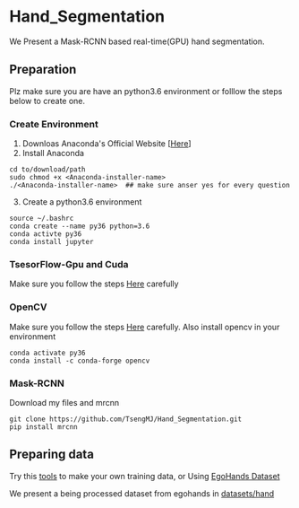 # Hand_Segmentation
We Present a Mask-RCNN based real-time(GPU) hand segmentation.

## Preparation 
Plz make sure you are have an python3.6 environment or folllow the steps below to create one.

### Create Environment
1. Downloas Anaconda's Official Website [[Here](https://www.anaconda.com/distribution/)]
2. Install Anaconda
```
cd to/download/path
sudo chmod +x <Anaconda-installer-name>
./<Anaconda-installer-name>  ## make sure anser yes for every question
```
3. Create a python3.6 environment
```
source ~/.bashrc
conda create --name py36 python=3.6
conda activte py36
conda install jupyter
```

### TsesorFlow-Gpu and Cuda
Make sure you follow the steps [Here](https://www.tensorflow.org/install/gpu) carefully


### OpenCV
Make sure you follow the steps [Here](https://docs.opencv.org/4.1.1/d2/de6/tutorial_py_setup_in_ubuntu.html) carefully.
Also install opencv in your environment
```
conda activate py36
conda install -c conda-forge opencv 
```

### Mask-RCNN
Download my files and mrcnn
```
git clone https://github.com/TsengMJ/Hand_Segmentation.git
pip install mrcnn
```

## Preparing data 
Try this [tools](http://www.robots.ox.ac.uk/~vgg/software/via/) to make your own training data, or Using [EgoHands Dataset](http://vision.soic.indiana.edu/projects/egohands/)

We present a being processed dataset from egohands in [datasets/hand](https://github.com/TsengMJ/Hand_Segmentation/tree/master/datasets/hand)




